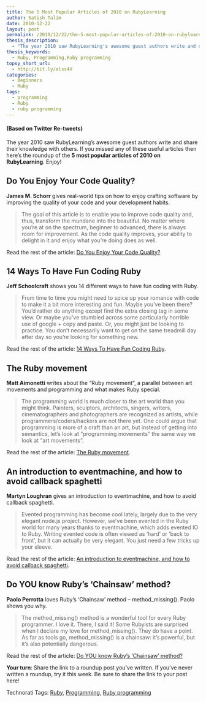 ```yaml
---
title: The 5 Most Popular Articles of 2010 on RubyLearning
author: Satish Talim
date: 2010-12-22
layout: post
permalink: /2010/12/22/the-5-most-popular-articles-of-2010-on-rubylearning/
thesis_description:
  - "The year 2010 saw RubyLearning's awesome guest authors write and share their knowledge with others. If you missed any of these useful articles then here's the roundup of the 5 most popular articles of 2010 on RubyLearning."
thesis_keywords:
  - Ruby, Programming,Ruby programming
topsy_short_url:
  - http://bit.ly/elss4V
categories:
  - Beginners
  - Ruby
tags:
  - programming
  - Ruby
  - ruby programming
---
```

<div>
  <h4>
    (Based on Twitter Re-tweets)
  </h4>
  
  <p class="alert">
    The year 2010 saw RubyLearning&#8217;s awesome guest authors write and share their knowledge with others. If you missed any of these useful articles then here&#8217;s the roundup of the <strong>5 most popular articles of 2010 on RubyLearning</strong>. Enjoy!
  </p>
  
  <h2>
    Do You Enjoy Your Code Quality?
  </h2>
  
  <p>
    <strong>James M. Schorr</strong> gives real-world tips on how to enjoy crafting software by improving the quality of your code and your development habits.
  </p>
  
  <blockquote>
    <p>
      The goal of this article is to enable you to improve code quality and, thus, transform the mundane into the beautiful. No matter where you’re at on the spectrum, beginner to advanced, there is always room for improvement. As the code quality improves, your ability to delight in it and enjoy what you’re doing does as well.
    </p>
  </blockquote>
  
  <p>
    Read the rest of the article: <a href="http://rubylearning.com/blog/2010/10/18/do-you-enjoy-your-code-quality/">Do You Enjoy Your Code Quality?</a>
  </p>
  
  <h2>
    14 Ways To Have Fun Coding Ruby
  </h2>
  
  <p>
    <strong>Jeff Schoolcraft</strong> shows you 14 different ways to have fun coding with Ruby.
  </p>
  
  <blockquote>
    <p>
      From time to time you might need to spice up your romance with code to make it a bit more interesting and fun. Maybe you’ve been there? You’d rather do anything except find the extra closing tag in some view. Or maybe you’ve stumbled across some particularly horrible use of google + copy and paste. Or, you might just be looking to practice. You don’t necessarily want to get on the same treadmill day after day so you’re looking for something new.
    </p>
  </blockquote>
  
  <p>
    Read the rest of the article: <a href="http://rubylearning.com/blog/2010/09/22/14-ways-to-have-fun-coding-ruby/">14 Ways To Have Fun Coding Ruby</a>.
  </p>
  
  <h2>
    The Ruby movement
  </h2>
  
  <p>
    <strong>Matt Aimonetti</strong> writes about the &#8220;Ruby movement&#8221;, a parallel between art movements and programming and what makes Ruby special.
  </p>
  
  <blockquote>
    <p>
      The programming world is much closer to the art world than you might think. Painters, sculptors, architects, singers, writers, cinematographers and photographers are recognized as artists, while programmers/coders/hackers are not there yet. One could argue that programming is more of a craft than an art, but instead of getting into semantics, let&#8217;s look at &#8220;programming movements&#8221; the same way we look at &#8220;art movements&#8221;.
    </p>
  </blockquote>
  
  <p>
    Read the rest of the article: <a href="http://rubylearning.com/blog/2010/09/28/the-ruby-movement/">The Ruby movement</a>.
  </p>
  
  <h2>
    An introduction to eventmachine, and how to avoid callback spaghetti
  </h2>
  
  <p>
    <strong>Martyn Loughran</strong> gives an introduction to eventmachine, and how to avoid callback spaghetti.
  </p>
  
  <blockquote>
    <p>
      Evented programming has become cool lately, largely due to the very elegant node.js project. However, we’ve been evented in the Ruby world for many years thanks to eventmachine, which adds evented IO to Ruby. Writing evented code is often viewed as ‘hard’ or ‘back to front’, but it can actually be very elegant. You just need a few tricks up your sleeve.
    </p>
  </blockquote>
  
  <p>
    Read the rest of the article: <a href="http://rubylearning.com/blog/2010/10/01/an-introduction-to-eventmachine-and-how-to-avoid-callback-spaghetti/">An introduction to eventmachine, and how to avoid callback spaghetti</a>.
  </p>
  
  <h2>
    Do YOU know Ruby’s ‘Chainsaw’ method?
  </h2>
  
  <p>
    <strong> Paolo Perrotta</strong> loves Ruby&#8217;s &#8216;Chainsaw&#8217; method &#8211; method_missing(). Paolo shows you why.
  </p>
  
  <blockquote>
    <p>
      The method_missing() method is a wonderful tool for every Ruby programmer. I love it. There, I said it! Some Rubyists are surprised when I declare my love for method_missing(). They do have a point. As far as tools go, method_missing() is a chainsaw: it’s powerful, but it’s also potentially dangerous.
    </p>
  </blockquote>
  
  <p>
    Read the rest of the article: <a href="http://rubylearning.com/blog/2010/10/07/do-you-know-rubys-chainsaw-method/">Do YOU know Ruby’s ‘Chainsaw’ method?</a>
  </p>
  
  <p>
    <b>Your turn</b>: Share the link to a roundup post you’ve written. If you’ve never written a roundup, try it this week. Be sure to share the link to your post here!
  </p>
</div>

Technorati Tags: <a href="http://technorati.com/tag/Ruby" rel="tag">Ruby</a>, <a href="http://technorati.com/tag/Programming" rel="tag"> Programming</a>, <a href="http://technorati.com/tag/Ruby+programming" rel="tag">Ruby programming</a>
